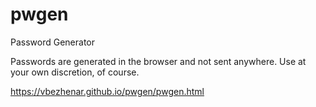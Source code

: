 # pwgen
Password Generator

Passwords are generated in the browser and not sent anywhere. Use at your own discretion, of course.

https://vbezhenar.github.io/pwgen/pwgen.html
